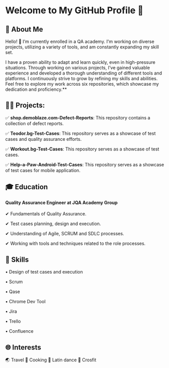 # Welcome to My GitHub Profile 👋

## 👩 About Me 

Hello! 👋  I’m currently enrolled in a QA academy. I'm working on diverse projects, utilizing a variety of tools, and am constantly expanding my skill set.

I have a proven ability to adapt and learn quickly, even in high-pressure situations. Through working on various projects, I’ve gained valuable experience and developed a thorough understanding of different tools and platforms. I continuously strive to grow by refining my skills and abilities. Feel free to explore my work across six repositories, which showcase my dedication and proficiency.**

## 👩‍💻 Projects:

✅ **shop.demoblaze.com-Defect-Reports**: This repository contains a collection of defect reports.

✅ **Teodor.bg-Test-Cases**: This repository serves as a showcase of test cases and quality assurance efforts.

✅ **Workout.bg-Test-Cases**: This repository serves as a showcase of test cases.

✅ **Help-a-Paw-Android-Test-Cases**: This repository serves as a showcase of test cases for mobile application.

## 🎓 Education
#### Quality Assurance Engineer at JQA Academy Group

✔ Fundamentals of Quality Assurance.

✔ Test cases planning, design and execution.

✔ Understanding of Agile, SCRUM and SDLC processes.

✔ Working with tools and techniques related to the role processes.

## 🚀 Skills

• Design of test cases and execution

• Scrum

• Qase

• Chrome Dev Tool

• Jira

• Trello

• Confluence

## 🌐 Interests

 🌏 Travel
 🍳 Cooking
 💃 Latin dance
 💪 Crosfit
